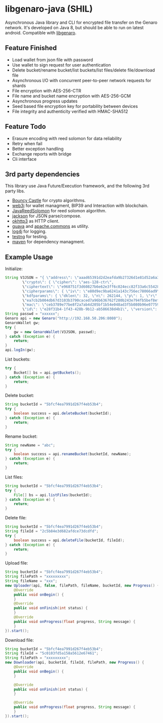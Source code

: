# libgenaro-java (SHIL)

Asynchronous Java library and CLI for encrypted file transfer on the Genaro network. It's developed on Java 8, but should be able to run on latest android. Compatible with [libgenaro](https://github.com/GenaroNetwork/libgenaro).

## Feature Finished

- Load wallet from json file with password
- Use wallet to sign request for user authentication
- Delete bucket/rename bucket/list buckets/list files/delete file/download file
- Asynchronous I/O with concurrent peer-to-peer network requests for shards
- File encryption with AES-256-CTR
- File name and bucket name encryption with AES-256-GCM
- Asynchronous progress updates
- Seed based file encryption key for portability between devices
- File integrity and authenticity verified with HMAC-SHA512

## Feature Todo

- Erasure encoding with reed solomon for data reliability
- Retry when fail
- Better exception handling
- Exchange reports with bridge
- Cli interface

## 3rd party dependencies

This library use Java Future/Execution framework, and the following 3rd party libs.

- [Bouncy Castle](https://www.bouncycastle.org/java.html) for crypto algorithms.
- [web3j](https://github.com/web3j/web3j) for wallet managment, BIP39 and Interaction with blockchain.
- [JavaReedSolomon](https://github.com/Backblaze/JavaReedSolomon) for reed solomon algorithm.
- [jackson](https://github.com/FasterXML/jackson) for JSON parse/compose.
- [okhttp3](https://github.com/square/okhttp) as HTTP client.
- [guava](https://github.com/google/guava) and [apache.commons](https://commons.apache.org/) as utility.
- [log4j](https://logging.apache.org/log4j) for logging.
- [testng](https://testng.org/doc/index.html) for testing.
- [maven](https://maven.apache.org/) for dependency managment.

## Example Usage

Initialize:

```java
String V3JSON = "{ \"address\": \"aaad65391d2d2eafda9b27326d1e81d52a6a3dc8\",
        \"crypto\": { \"cipher\": \"aes-128-ctr\",
        \"ciphertext\": \"e968751f3d60827b6e62e3ff6c024ecc82f33a6c55428be33249c83edba444ca\",
        \"cipherparams\": { \"iv\": \"e80d9ec9ba6241a143c756ec78066ad9\" }, \"kdf\": \"scrypt\",
        \"kdfparams\": { \"dklen\": 32, \"n\": 262144, \"p\": 1, \"r\": 8, \"salt\":
        \"ea7cb2b004db67d3103b3790caced7a96b636762f280b243e794fb5bef8ef74b\" },
        \"mac\": \"ceb3789e77be8f2a7ab4d205bf1b54e048ad3f5b080b96e07759de7442e050d2\" },
        \"id\": \"e28f31b4-1f43-428b-9b12-ab586638d4b1\", \"version\": 3 }";
String passwd = "xxxxxx";
Genaro api = new Genaro("http://192.168.50.206:8080");
GenaroWallet gw;
try {
    gw = new GenaroWallet(V3JSON, passwd);
} catch (Exception e) {
    return;
}
api.logIn(gw);
```

List buckets:

```java
try {
    Bucket[] bs = api.getBuckets();
} catch (Exception e) {
    return;
}
```

Delete bucket:

```java
String bucketId = "5bfcf4ea7991d267f4eb53b4";
try {
    boolean success = api.deleteBucket(bucketId);
} catch (Exception e) {
    return;
}
```

Rename bucket:

```java
String newName = "abc";
try {
    boolean success = api.renameBucket(bucketId, newName);
} catch (Exception e) {
    return;
}
```

List files:

```java
String bucketId = "5bfcf4ea7991d267f4eb53b4";
try {
    File[] bs = api.listFiles(bucketId);
} catch (Exception e) {
    return;
}
```

Delete file:

```java
String bucketId = "5bfcf4ea7991d267f4eb53b4";
String fileId = "2c5b84e3d682afdce73dcdfd";
try {
    boolean success = api.deleteFile(bucketId, fileId);
} catch (Exception e) {
    return;
}
```

Upload file:

```java
String bucketId = "5bfcf4ea7991d267f4eb53b4";
String filePath = "xxxxxxxxx";
String fileName = "xxx";
new Uploader(api, false, filePath, fileName, bucketId, new Progress() {
    @Override
    public void onBegin() {
    }
    @Override
    public void onFinish(int status) {
    }
    @Override
    public void onProgress(float progress, String message) {
    }
}).start();
```

Download file:

```java
String bucketId = "5bfcf4ea7991d267f4eb53b4";
String fileId = "5c0103fd5a158a5612e67461";
String filePath = "xxxxxxxxx";
new Downloader(api, bucketId, fileId, filePath, new Progress() {
    @Override
    public void onBegin() {
    }

    @Override
    public void onFinish(int status) {
    }

    @Override
    public void onProgress(float progress, String message) {
    }
}).start();
```
